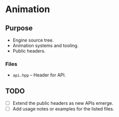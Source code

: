 # Animation

## Purpose
- Engine source tree.
- Animation systems and tooling.
- Public headers.

### Files
- `api.hpp` – Header for API.

## TODO
- [ ] Extend the public headers as new APIs emerge.
- [ ] Add usage notes or examples for the listed files.
